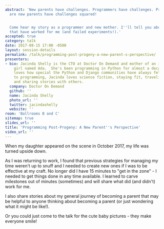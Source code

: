 ```yaml
---
abstract: 'New parents have challenges. Programmers have challenges. Programmers that
  are new parents have challenges squared!


  Come hear my story as a programmer and new mother. I''ll tell you about coping strategies
  that have worked for me (and failed experiments!).'
accepted: true
category: talk
date: 2017-08-15 17:00 -0500
layout: session-details
permalink: /talk/programming-post-progeny-a-new-parent-s-perspective/
presenters:
- bio: Jacinda Shelly is the CTO at Doctor On Demand and mother of an incredible little
    girl named Ada.  She's been programming in Python for almost a decade now and
    loves how special the Python and Django communities have always felt. In addition
    to programming, Jacinda loves science fiction, staying fit, traveling the world
    and sharing stories with others.
  company: Doctor On Demand
  github: ''
  name: Jacinda Shelly
  photo_url: ''
  twitter: jacindashelly
  website: ''
room: 'Ballrooms B and C'
sitemap: true
slides_url: ''
title: 'Programming Post-Progeny: A New Parent''s Perspective'
video_url: ''
---
```


When my daughter appeared on the scene in October 2017, my life was turned upside down.

As I was returning to work, I found that previous strategies for managing my time weren't up to snuff and I needed to create new ones if I was to be effective at my craft. No longer did I have 15 minutes to "get in the zone" - I needed to get things done in any time available.  I learned to carve milestones out of minutes (sometimes) and will share what did (and didn't) work for me.

I also share stories about my general journey of becoming a parent that may be helpful to anyone thinking about becoming a parent (or just wondering what it might be like!).

Or you could just come to the talk for the cute baby pictures - they make everyone smile!
